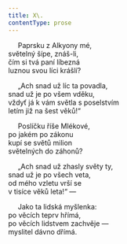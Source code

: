 ```yaml
---
title: X\.
contentType: prose
---
```


     Paprsku z Alkyony mé,  
světelný šípe, znáš-li,  
čím si tvá paní líbezná  
luznou svou líci krášlí?

     „Ach snad už líc ta povadla,  
snad už je po všem vděku,  
vždyť já k vám světla s poselstvím  
letím již na šest věků!“

     Poslíčku říše Mlékové,  
po jakém po zákonu  
kupí se světů milion  
světelných do záhonů?

     „Ach snad už zhasly světy ty,  
snad už je po všech veta,  
od mého vzletu vrší se  
v tisíce věků leta!“ —

     Jako ta lidská myšlenka:  
po věcích teprv hřímá,  
po věcích lidstvem zachvěje —  
myslitel dávno dřímá.
